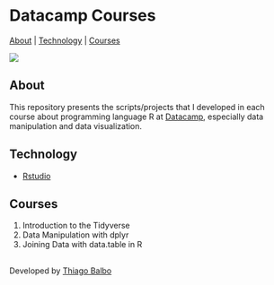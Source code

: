 # Datacamp Courses 
 [About](#about) | [Technology](#technology) | [Courses](#courses)

![](https://www.datacamp.com/datacamp.png?v=20102020)

## About

This repository presents the scripts/projects that I developed in each course about programming language R at [Datacamp](https://www.datacamp.com), 
especially data manipulation and data visualization.

## Technology

- [Rstudio](https://www.rstudio.com)

## Courses

01. Introduction to the Tidyverse 
02. Data Manipulation with dplyr
03. Joining Data with data.table in R

##


Developed by [Thiago Balbo](https://github.com/ThiagoBalbo16)
